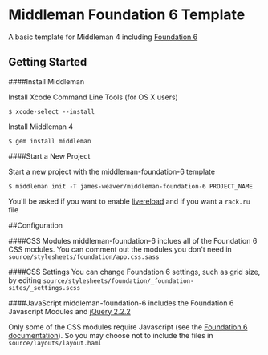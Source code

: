# Middleman Foundation 6 Template

A basic template for Middleman 4 including [Foundation 6](http://foundation.zurb.com/)

## Getting Started

####Install Middleman

Install Xcode Command Line Tools (for OS X users)

`$ xcode-select --install`

Install Middleman 4

`$ gem install middleman`

####Start a New Project

Start a new project with the middleman-foundation-6 template

`$ middleman init -T james-weaver/middleman-foundation-6 PROJECT_NAME`

You'll be asked if you want to enable [livereload](https://github.com/middleman/middleman-livereload) and if you want a `rack.ru` file


##Configuration

####CSS Modules
middleman-foundation-6 inclues all of the Foundation 6 CSS modules. You can comment out the modules you don't need in `source/stylesheets/foundation/app.css.sass` 

####CSS Settings
You can change Foundation 6 settings, such as grid size, by editing `source/stylesheets/foundation/_foundation-sites/_settings.scss`

####JavaScript
middleman-foundation-6 includes the Foundation 6 Javascript Modules and [jQuery 2.2.2](https://jquery.com/download/)

Only some of the CSS modules require Javascript (see the [Foundation 6 documentation](http://foundation.zurb.com/sites/docs/javascript.html)). So you may choose not to include the files in `source/layouts/layout.haml`
